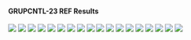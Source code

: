 #### GRUPCNTL-23 REF Results

![](REF/GRUPCNTL-23-Field_Production_Comparison_Plot.png)
![](REF/GRUPCNTL-23-Field_Sales_Gas_Production_Comparison_Plot.png)
![](REF/GRUPCNTL-23-Group_INJE_Gas_Injection_Comparison_Plot.png)
![](REF/GRUPCNTL-23-Group_PROD_Production_Comparison_Plot.png)
![](REF/GRUPCNTL-23-Well_INJ1_Gas_Injection_Comparison_Plot.png)
![](REF/GRUPCNTL-23-Well_INJ2_Gas_Injection_Comparison_Plot.png)
![](REF/GRUPCNTL-23-Well_PROD1_Pressure_Comparison_Plot.png)
![](REF/GRUPCNTL-23-Well_PROD1_Production_and_Mode_of_Control_Plot.png)
![](REF/GRUPCNTL-23-Well_PROD1_Production_Performance.png)
![](REF/GRUPCNTL-23-Well_PROD2_Pressure_Comparison_Plot.png)
![](REF/GRUPCNTL-23-Well_PROD2_Production_and_Mode_of_Control_Plot.png)
![](REF/GRUPCNTL-23-Well_PROD2_Production_Performance.png)
![](REF/GRUPCNTL-23-Well_PROD3_Pressure_Comparison_Plot.png)
![](REF/GRUPCNTL-23-Well_PROD3_Production_and_Mode_of_Control_Plot.png)
![](REF/GRUPCNTL-23-Well_PROD3_Production_Performance.png)
![](REF/GRUPCNTL-23-Well_PROD4_Pressure_Comparison_Plot.png)
![](REF/GRUPCNTL-23-Well_PROD4_Production_and_Mode_of_Control_Plot.png)
![](REF/GRUPCNTL-23-Well_PROD4_Production_Performance.png)
